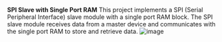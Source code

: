 **SPI Slave with Single Port RAM**
This project implements a SPI (Serial Peripheral Interface) slave module with a single port RAM block. The SPI slave module receives data from a master device and communicates with the single port RAM to store and retrieve data.
![image](https://github.com/user-attachments/assets/605fae86-5ed6-4b09-8c24-39b1565ce3f5)
